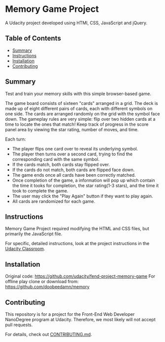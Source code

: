 # Memory Game Project
A Udacity project developed using HTMl, CSS, JavaScript and jQuery.

## Table of Contents
* [Summary](#Summary)
* [Instructions](#instructions)
* [Installation](#Installation)
* [Contributing](#contributing)

## Summary
Test and train your memory skills with this simple browser-based game.

The game board consists of sixteen "cards" arranged in a grid. The deck is made up of eight different pairs of cards, each with different symbols on one side. The cards are arranged randomly on the grid with the symbol face down. The gameplay rules are very simple: flip over two hidden cards at a time to locate the ones that match! Keep track of progress in the score panel area by viewing the star rating, number of moves, and time.

Each turn:
- The player flips one card over to reveal its underlying symbol.
- The player then turns over a second card, trying to find the corresponding card with the same symbol.
- If the cards match, both cards stay flipped over.
- If the cards do not match, both cards are flipped face down.
- The game ends once all cards have been correctly matched.
- Once completion of the game, a information will pop up which contain the time it tooks for completion, the star rating(1-3 stars), and the time it took to complete the game.
- The user may click the "Play Again" button if they want to play again.
- All cards are randomized for each game.

## Instructions
Memory Game Project required modifying the HTML and CSS files, but primarily the JavaScript file.

For specific, detailed instructions, look at the project instructions in the [Udacity Classroom](https://classroom.udacity.com/me).

## Installation
Original code: https://github.com/udacity/fend-project-memory-game
For offline play clone or download from: https://github.com/doobeedamn/memory

## Contributing
This repository is for a project for the Front-End Web Developer NanoDegree program at Udacity. Therefore, we most likely will not accept pull requests.

For details, check out [CONTRIBUTING.md](CONTRIBUTING.md).

